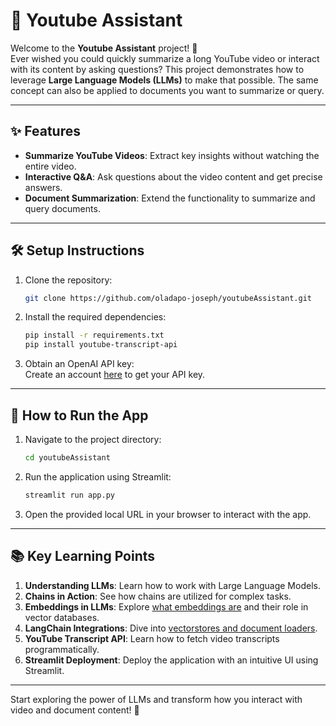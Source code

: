 # 🎥 Youtube Assistant

Welcome to the **Youtube Assistant** project! 🚀  
Ever wished you could quickly summarize a long YouTube video or interact with its content by asking questions? This project demonstrates how to leverage **Large Language Models (LLMs)** to make that possible. The same concept can also be applied to documents you want to summarize or query.

---

## ✨ Features

- **Summarize YouTube Videos**: Extract key insights without watching the entire video.
- **Interactive Q&A**: Ask questions about the video content and get precise answers.
- **Document Summarization**: Extend the functionality to summarize and query documents.

---

## 🛠️ Setup Instructions

1. Clone the repository:
    ```bash
    git clone https://github.com/oladapo-joseph/youtubeAssistant.git
    ```
2. Install the required dependencies:
    ```bash
    pip install -r requirements.txt
    pip install youtube-transcript-api
    ```
3. Obtain an OpenAI API key:  
    Create an account [here](https://openai.com/api/) to get your API key.

---

## 🚀 How to Run the App

1. Navigate to the project directory:
    ```bash
    cd youtubeAssistant
    ```
2. Run the application using Streamlit:
    ```bash
    streamlit run app.py
    ```
3. Open the provided local URL in your browser to interact with the app.

---

## 📚 Key Learning Points

1. **Understanding LLMs**: Learn how to work with Large Language Models.
2. **Chains in Action**: See how chains are utilized for complex tasks.
3. **Embeddings in LLMs**: Explore [what embeddings are](https://huggingface.co/blog/qdrddr/what-are-embeddings-and-vector-databases) and their role in vector databases.
4. **LangChain Integrations**: Dive into [vectorstores and document loaders](https://python.langchain.com/docs/integrations/document_loaders/youtube_transcript/).
5. **YouTube Transcript API**: Learn how to fetch video transcripts programmatically.
6. **Streamlit Deployment**: Deploy the application with an intuitive UI using Streamlit.

---

Start exploring the power of LLMs and transform how you interact with video and document content! 🌟
